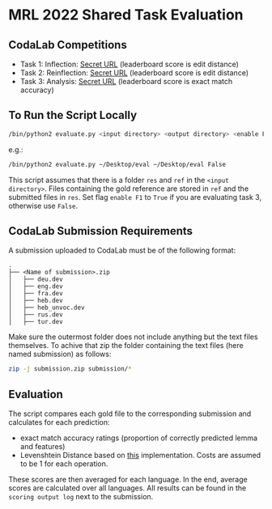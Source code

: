 # MRL 2022 Shared Task Evaluation

## CodaLab Competitions

- Task 1: Inflection: [Secret URL](https://codalab.lisn.upsaclay.fr/competitions/5358?secret_key=c59d2248-110d-4485-b33b-1f86e9687901)
(leaderboard score is edit distance)
- Task 2: Reinflection: [Secret URL](https://codalab.lisn.upsaclay.fr/competitions/5317?secret_key=38dcc82a-12c2-4faa-8204-4577884283ed)
(leaderboard score is edit distance)
- Task 3: Analysis: [Secret URL](https://codalab.lisn.upsaclay.fr/competitions/5385?secret_key=c73dacf0-32f9-43d2-a779-01977671f259)
(leaderboard score is exact match accuracy)

## To Run the Script Locally

```bash
/bin/python2 evaluate.py <input directory> <output directory> <enable F1>
```

e.g.:

```bash
/bin/python2 evaluate.py ~/Desktop/eval ~/Desktop/eval False
```

This script assumes that there is a folder `res` and `ref` in the `<input directory>`. Files containing the gold reference are stored in `ref` and the submitted files in `res`. Set flag `enable F1` to `True` if you are evaluating task 3, otherwise use `False`.

## CodaLab Submission Requirements

A submission uploaded to CodaLab must be of the following format:

```
.
├── <Name of submission>.zip                   
│   ├── deu.dev
│   ├── eng.dev
│   ├── fra.dev
│   ├── heb.dev
│   ├── heb_unvoc.dev
│   ├── rus.dev
│   ├── tur.dev
```

Make sure the outermost folder does not include anything but the text files themselves. To achive that zip the folder containing the text files (here named submission) as follows:

```bash
zip -j submission.zip submission/*
```

## Evaluation

The script compares each gold file to the corresponding submission and calculates for each prediction:

- exact match accuracy ratings (proportion of correctly predicted lemma and features)
- Levenshtein Distance based on [this](https://python-course.eu/applications-python/levenshtein-distance.php) implementation. Costs are assumed to be 1 for each operation.

These scores are then averaged for each language. In the end, average scores are calculated over all languages. All results can be found in the `scoring output log` next to the submission.
